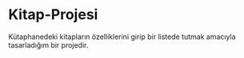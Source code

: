 # Kitap-Projesi
Kütaphanedeki kitapların özelliklerini girip bir listede tutmak amacıyla tasarladığım bir projedir.
